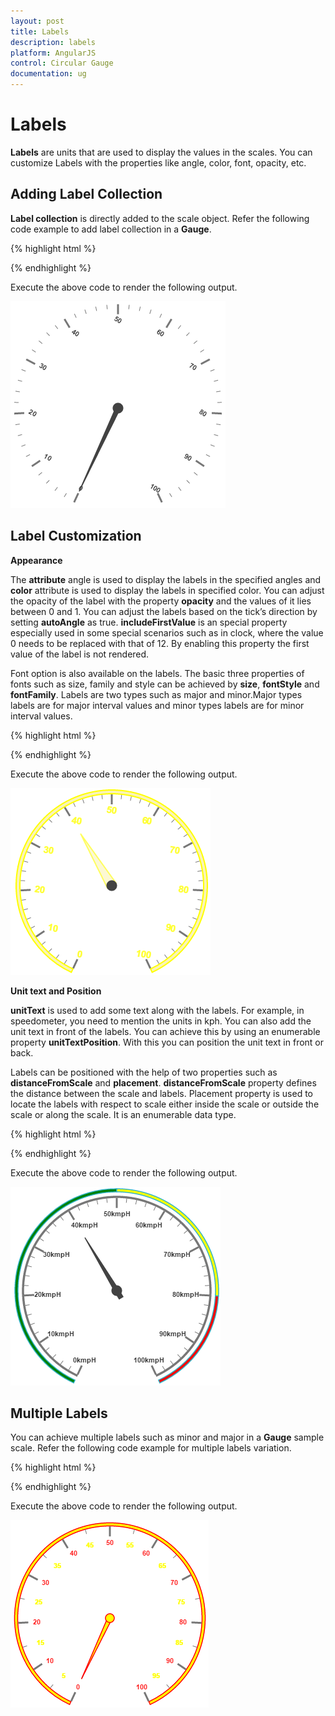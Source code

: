 ```yaml
---
layout: post
title: Labels
description: labels
platform: AngularJS
control: Circular Gauge
documentation: ug
---
```


# Labels

**Labels** are units that are used to display the values in the scales. You can customize Labels with the properties like angle, color, font, opacity, etc.

## Adding Label Collection 

**Label collection** is directly added to the scale object. Refer the following code example to add label collection in a **Gauge**.

{% highlight html %}

<html xmlns="http://www.w3.org/1999/xhtml" lang="en" ng-app="CircularGaugeApp">
    <head>
        <title>Essential Studio for AngularJS: CircularGauge</title>
        <!--CSS and Script file References -->
    </head>
    <body ng-controller="CircularGaugeCtrl">
        <div id="circularframe">
                <ej-circulargauge >
                <e-scales>
                <e-scale>
                <e-labels>
                <e-label e-angle="30">
                </e-label>
                </e-labels>
                </e-scale>
                <e-scales> 
                </ej-circulargauge>
        </div>
        <script>
        angular.module('CircularGaugeApp', ['ejangular'])
       .controller('CircularGaugeCtrl', function ($scope) {
         });
    </script>
    </body>
</html>

{% endhighlight %}



Execute the above code to render the following output.

![](Labels_images/Labels_img1.png)

## Label Customization

**Appearance**

The **attribute** angle is used to display the labels in the specified angles and **color** attribute is used to display the labels in specified color. You can adjust the opacity of the label with the property **opacity** and the values of it lies between 0 and 1. You can adjust the labels based on the tick’s direction by setting **autoAngle** as true. **includeFirstValue** is an special property especially used in some special scenarios such as in clock, where the value 0 needs to be replaced with that of 12. By enabling this property the first value of the label is not rendered.

Font option is also available on the labels. The basic three properties of fonts such as size, family and style can be achieved by **size**, **fontStyle** and **fontFamily**. Labels are two types such as major and minor.Major types labels are for major interval values and minor types labels are for minor interval values.

{% highlight html %}

<html xmlns="http://www.w3.org/1999/xhtml" lang="en" ng-app="CircularGaugeApp">
    <head>
        <title>Essential Studio for AngularJS: CircularGauge</title>
        <!--CSS and Script file References -->
    </head>
    <body ng-controller="CircularGaugeCtrl">
        <div id="circularframe">
                <ej-circulargauge >
                <e-scales>
                <e-scale e-showScaleBar="true"  e-radius="150" e-width="10" e-backgroundColor="#FAF4B5"
                e-border-color="yellow" e-border-width="2" >
                <e-pointers>
                <e-pointer e-value="40" e-length="100" e-backgroundColor="#FAF4B5" 
                e-border-color="yellow" e-border-width="2" e-opacity="0.6" e-width="16"></e-pointer>
                </e-pointers>
                <e-labels>
                <e-label e-color="yellow" e-includeFirstValue="false" e-angle="10" e-opacity="0.8"
                e-font-size="15px" e-font-fontFamily="arial" e-font-fontStyle="bold">
                </e-label>
                </e-labels>
                </e-scale>
                <e-scales> 
                </ej-circulargauge>
        </div>
        <script>
        angular.module('CircularGaugeApp', ['ejangular'])
        .controller('CircularGaugeCtrl', function ($scope) {
         });
    </script>
    </body>
</html>



{% endhighlight %}



Execute the above code to render the following output.

![](Labels_images/Labels_img2.png)

**Unit text and Position**

**unitText** is used to add some text along with the labels. For example, in speedometer, you need to mention the units in kph. You can also add the unit text in front of the labels. You can achieve this by using an enumerable property **unitTextPosition**. With this you can position the unit text in front or back.

Labels can be positioned with the help of two properties such as **distanceFromScale** and **placement**. **distanceFromScale** property defines the distance between the scale and labels.  Placement property is used to locate the labels with respect to scale either inside the scale or outside the scale or along the scale. It is an enumerable data type.

{% highlight html %}

<html xmlns="http://www.w3.org/1999/xhtml" lang="en" ng-app="CircularGaugeApp">
    <head>
        <title>Essential Studio for AngularJS: CircularGauge</title>
        <!--CSS and Script file References -->
    </head>
    <body ng-controller="CircularGaugeCtrl">
        <div id="circularframe">
                <ej-circulargauge >
                <e-scales>
                <e-scale e-size="2" e-showScaleBar="true"  e-radius="150" e-showRanges="true" >
                <e-pointers>
                <e-pointer e-value="40" e-length="100" e-showbackneedle="true"></e-pointer>
                </e-pointers>
                <e-labels>
                <e-label e-unitText="kmph" e-unitTextPosition="back">
                </e-label>
                </e-labels>
                <e-ranges>
                <e-range e-backgroundcolor="green" e-placement="far" e-distanceFromScale="-30"
                e-startValue="0" e-endValue="50" e-size="40"></e-range>
                <e-range e-startValue="50" e-endValue="80" e-backgroundcolor="yellow"  
                e-placement="far" e-distanceFromScale="-30" e-size="40"></e-range>
                <e-range e-startValue="80" e-endValue="100" e-backgroundcolor="red"  
                e-placement="far" e-distanceFromScale="-30" e-size="40"></e-range>
                </e-ranges>
                </e-scale>
                <e-scales> 
                </ej-circulargauge>
        </div>
        <script>
        angular.module('CircularGaugeApp', ['ejangular'])
        .controller('CircularGaugeCtrl', function ($scope) {
         });
    </script>
    </body>
</html>

{% endhighlight %}



Execute the above code to render the following output.

![](Labels_images/Labels_img3.png)

## Multiple Labels

You can achieve multiple labels such as minor and major in a **Gauge** sample scale. Refer the following code example for multiple labels variation.

{% highlight html %}

<html xmlns="http://www.w3.org/1999/xhtml" lang="en" ng-app="CircularGaugeApp">
    <head>
        <title>Essential Studio for AngularJS: CircularGauge</title>
        <!--CSS and Script file References -->
    </head>
    <body ng-controller="CircularGaugeCtrl">
        <div id="circularframe">
                <ej-circulargauge >
                <e-scales>
                <e-scale e-showRanges="true" e-minorIntervalValue="5" e-backgroundColor="yellow"
                e-border-width="2" e-border-color="red" e-showScaleBar="true" e-radius="150" 
                e-size="5" e-pointerCap-borderWidth="1.5" e-pointerCap-borderColor="red" 
                e-pointerCap-backgroundcolor="yellow" >
                <e-pointers>
                <e-pointer e-backgroundcolor="yellow" e-length="110" e-border-color="red"
                e-border-width="1.5"></e-pointer>
                </e-pointers>
                <e-labels>
                <e-label e-type="minor" e-color="yellow">
                </e-label>
                <e-label e-type="major" e-color="red">
                </e-label>
                </e-labels>
                </e-scale>
                <e-scales> 
                </ej-circulargauge>
        </div>
        <script>
        angular.module('CircularGaugeApp', ['ejangular'])
        .controller('CircularGaugeCtrl', function ($scope) {
         });
    </script>
    </body>
</html>

{% endhighlight %}



Execute the above code to render the following output.

![](Labels_images/Labels_img4.png)

